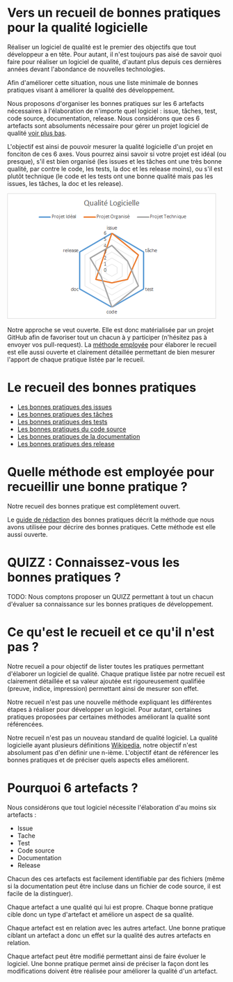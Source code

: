 Vers un recueil de bonnes pratiques pour la qualité logicielle
==============================================================

Réaliser un logiciel de qualité est le premier des objectifs que tout développeur a en tête. 
Pour autant, il n'est toujours pas aisé de savoir quoi faire pour réaliser un logiciel de qualité, d'autant plus depuis ces dernières années devant l'abondance de nouvelles technologies.

Afin d'améliorer cette situation, nous une liste minimale de bonnes pratiques visant à améliorer la qualité des développement.

Nous proposons d'organiser les bonnes pratiques sur les 6 artefacts nécessaires à l'élaboration de n'importe quel logiciel : issue, tâches, test, code source, documentation, release.
Nous considérons que ces 6 artefacts sont absoluments nécessaire pour gérer un projet logiciel de qualité [voir plus bas](#pourquoi-6-artefacts-).

L'objectif est ainsi de pouvoir mesurer la qualité logicielle d'un projet en fonciton de ces 6 axes. Vous pourrez ainsi savoir si votre projet est idéal (ou presque), s'il est bien organisé (les issues et les tâches ont une très bonne qualité, par contre le code, les tests, la doc et les release moins), ou s'il est plutôt technique (le code et les tests ont une bonne qualité mais pas les issues, les tâches, la doc et les release).

![qualité du logiciel](radar.png)

Notre approche se veut ouverte. Elle est donc matérialisée par un projet GitHub afin de favoriser tout un chacun à y participer (n'hésitez pas à envoyer vos pull-request). La [méthode employée](./METHODE.md) pour élaborer le recueil est elle aussi ouverte et clairement détaillée permettant de bien mesurer l'apport de chaque pratique listée par le recueil.

Le recueil des bonnes pratiques 
===============================

* [Les bonnes pratiques des issues](./issue/)
* [Les bonnes pratiques des tâches](./tache/)
* [Les bonnes pratiques des tests](./test/Test.md)
* [Les bonnes pratiques du code source](./code/Code.md)
* [Les bonnes pratiques de la documentation](./doc/Doc.md)
* [Les bonnes pratiques des release](./release/Release.md)



Quelle méthode est employée pour recueillir une bonne pratique ?
================================================================

Notre recueil des bonnes pratique est complètement ouvert. 

Le [guide de rédaction](./METHODE.md) des bonnes pratiques décrit la méthode que nous avons utilisée pour décrire des bonnes pratiques. Cette méthode est elle aussi ouverte.

QUIZZ : Connaissez-vous les bonnes pratiques ? 
==============================================

TODO: Nous comptons proposer un QUIZZ permettant à tout un chacun d'évaluer sa connaissance sur les bonnes pratiques de développement.

Ce qu'est le recueil et ce qu'il n'est pas ?
============================================

Notre recueil a pour objectif de lister toutes les pratiques permettant d'élaborer un logiciel de qualité. Chaque pratique listée par notre recueil est clairement détaillée et sa valeur ajoutée est rigoureusement qualifiée (preuve, indice, impression) permettant ainsi de mesurer son effet.

Notre recueil n'est pas une nouvelle méthode expliquant les différentes étapes à réaliser pour développer un logiciel. Pour autant, certaines pratiques proposées par certaines méthodes améliorant la qualité sont référencées.

Notre recueil n'est pas un nouveau standard de qualité logiciel. La qualité logicielle ayant plusieurs définitions [Wikipedia](https://fr.wikipedia.org/wiki/Qualit%C3%A9_logicielle), notre objectif n'est absolument pas d'en définir une n-ième. L'objectif étant de référencer les bonnes pratiques et de préciser quels aspects elles améliorent.

Pourquoi 6 artefacts ?
======================

Nous considérons que tout logiciel nécessite l'élaboration d'au moins six artefacts :

* Issue
* Tache
* Test
* Code source
* Documentation
* Release

Chacun des ces artefacts est facilement identifiable par des fichiers (même si la documentation peut être incluse dans un fichier de code source, il est facile de la distinguer). 

Chaque artefact a une qualité qui lui est propre. Chaque bonne pratique cible donc un type d'artefact et améliore un aspect de sa qualité.

Chaque artefact est en relation avec les autres artefact. Une bonne pratique ciblant un artefact a donc un effet sur la qualité des autres artefacts en relation. 

Chaque artefact peut être modifié permettant ainsi de faire évoluer le logiciel. Une bonne pratique permet ainsi de préciser la façon dont les modifications doivent être réalisée pour améliorer la qualité d'un artefact.

